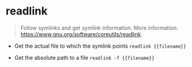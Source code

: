 # readlink
> Follow symlinks and get symlink information.
> More information: <https://www.gnu.org/software/coreutils/readlink>.

- Get the actual file to which the symlink points
`readlink {{filename}}`

- Get the absolute path to a file
`readlink -f {{filename}}`
